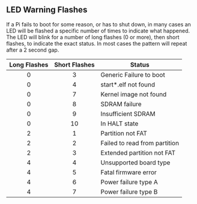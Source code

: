 ## LED Warning Flashes

If a Pi fails to boot for some reason, or has to shut down, in many cases an LED will be flashed a specific number of times to indicate what happened. The LED will blink for a number of long flashes (0 or more), then short flashes, to indicate the exact status. In most cases the pattern will repeat after a 2 second gap.

| Long Flashes | Short Flashes | Status |
|:------------:|:-------------:|--------|
|      0       |        3      | Generic Failure to boot |
|      0       |        4      | start*.elf not found   |
|      0       |        7      | Kernel image not found |
|      0       |        8      | SDRAM failure          |
|      0       |        9      | Insufficient SDRAM     |
|      0       |        10     | In HALT state          |
|      2       |        1      | Partition not FAT      |
|      2       |        2      | Failed to read from partition |
|      2       |        3      | Extended partition not FAT |
|      4       |        4      | Unsupported board type |
|      4       |        5      | Fatal firmware error   |
|      4       |        6      | Power failure type A   |
|      4       |        7      | Power failure type B   |
